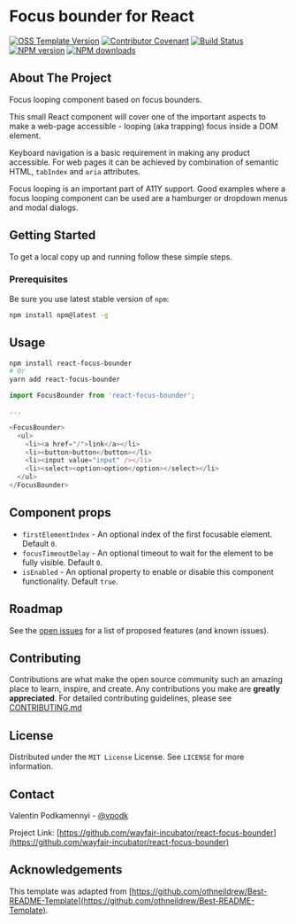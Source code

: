 # Focus bounder for React

[![OSS Template Version](https://img.shields.io/badge/OSS%20Template-0.3.5-7f187f.svg)](https://github.com/wayfair-incubator/oss-template/blob/main/CHANGELOG.md)
[![Contributor Covenant](https://img.shields.io/badge/Contributor%20Covenant-2.0-4baaaa.svg)](CODE_OF_CONDUCT.md)
[![Build Status](https://github.com/wayfair-incubator/react-focus-bounder/actions/workflows/build.yml/badge.svg)](https://github.com/wayfair-incubator/react-focus-bounder/actions/workflows/build.yml)
[![NPM version](https://img.shields.io/npm/v/react-focus-bounder.svg?logo=npm)](https://npmjs.org/package/react-focus-bounder)
[![NPM downloads](https://img.shields.io/npm/dm/react-focus-bounder.svg?style=flat)](https://npmjs.org/package/react-focus-bounder)

## About The Project

Focus looping component based on focus bounders.

This small React component will cover one of the important aspects to make a web-page accessible - looping (aka trapping) focus inside a DOM element.

Keyboard navigation is a basic requirement in making any product accessible.
For web pages it can be achieved by combination of semantic HTML, `tabIndex` and `aria` attributes.

Focus looping is an important part of A11Y support.
Good examples where a focus looping component can be used are a hamburger or dropdown menus and modal dialogs.

## Getting Started

To get a local copy up and running follow these simple steps.

### Prerequisites

Be sure you use latest stable version of `npm`:

```sh
npm install npm@latest -g
```

## Usage

```bash
npm install react-focus-bounder
# Or
yarn add react-focus-bounder
```

```js
import FocusBounder from 'react-focus-bounder';

...

<FocusBounder>
  <ul>
    <li><a href="/">link</a></li>
    <li><button>button</button></li>
    <li><input value="input" /></li>
    <li><select><option>option</option></select></li>
  </ul>
</FocusBounder>
```

## Component props

- `firstElementIndex` - An optional index of the first focusable element. Default `0`.
- `focusTimeoutDelay` - An optional timeout to wait for the element to be fully visible. Default `0`.
- `isEnabled` - An optional property to enable or disable this component functionality. Default `true`.

## Roadmap

See the [open issues](https://github.com/wayfair-incubator/react-focus-bounder/issues) for a list of proposed features (and known issues).

## Contributing

Contributions are what make the open source community such an amazing place to learn, inspire, and create. Any contributions you make are **greatly appreciated**. For detailed contributing guidelines, please see [CONTRIBUTING.md](CONTRIBUTING.md)

## License

Distributed under the `MIT License` License. See `LICENSE` for more information.

## Contact

Valentin Podkamennyi - [@vpodk](https://twitter.com/vpodk)

Project Link: [https://github.com/wayfair-incubator/react-focus-bounder](https://github.com/wayfair-incubator/react-focus-bounder)

## Acknowledgements

This template was adapted from
[https://github.com/othneildrew/Best-README-Template](https://github.com/othneildrew/Best-README-Template).
